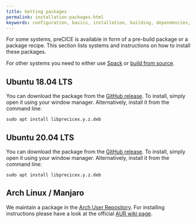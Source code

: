 ```yaml
---
title: Getting packages
permalink: installation-packages.html
keywords: configuration, basics, installation, building, dependencies, spack
---
```


For some systems, preCICE is available in form of a pre-build package or a package recipe.
This section lists systems and instructions on how to install these packages.

For other systems you need to either use [Spack](installation-getting-spack.html) or [build from source](installation-getting-source.html).

## Ubuntu 18.04 LTS

You can download the package from the [GitHub release](https://github.com/precice/precice/releases/latest).
To install, simply open it using your window manager.
Alternatively, install it from the command line:
```
sudo apt install libprecicex.y.z.deb
```

## Ubuntu 20.04 LTS

You can download the package from the [GitHub release](https://github.com/precice/precice/releases/latest).
To install, simply open it using your window manager.
Alternatively, install it from the command line:
```
sudo apt install libprecicex.y.z.deb
```

## Arch Linux / Manjaro

We maintain a package in the [Arch User Repository](https://aur.archlinux.org/packages/precice/).
For installing instructions please have a look at the official [AUR wiki page](https://wiki.archlinux.org/index.php/Arch_User_Repository).

